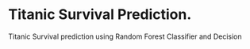 # Titanic Survival Prediction.
Titanic Survival prediction using Random Forest Classifier and Decision
